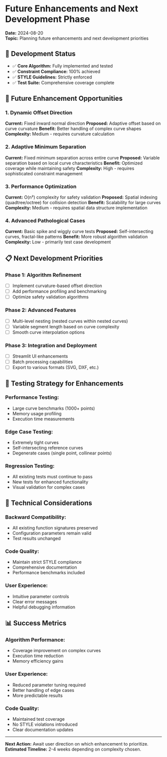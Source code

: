 # Future Enhancements and Next Development Phase

**Date:** 2024-08-20  
**Topic:** Planning future enhancements and next development priorities

## 🚀 **Development Status**
- ✅ **Core Algorithm:** Fully implemented and tested
- ✅ **Constraint Compliance:** 100% achieved
- ✅ **STYLE Guidelines:** Strictly enforced
- ✅ **Test Suite:** Comprehensive coverage complete

## 🔮 **Future Enhancement Opportunities**

### **1. Dynamic Offset Direction**
**Current:** Fixed inward normal direction
**Proposed:** Adaptive offset based on curve curvature
**Benefit:** Better handling of complex curve shapes
**Complexity:** Medium - requires curvature calculation

### **2. Adaptive Minimum Separation**
**Current:** Fixed minimum separation across entire curve
**Proposed:** Variable separation based on local curve characteristics
**Benefit:** Optimized coverage while maintaining safety
**Complexity:** High - requires sophisticated constraint management

### **3. Performance Optimization**
**Current:** O(n²) complexity for safety validation
**Proposed:** Spatial indexing (quadtree/octree) for collision detection
**Benefit:** Scalability for large curves
**Complexity:** Medium - requires spatial data structure implementation

### **4. Advanced Pathological Cases**
**Current:** Basic spike and wiggly curve tests
**Proposed:** Self-intersecting curves, fractal-like patterns
**Benefit:** More robust algorithm validation
**Complexity:** Low - primarily test case development

## 📋 **Next Development Priorities**

### **Phase 1: Algorithm Refinement**
- [ ] Implement curvature-based offset direction
- [ ] Add performance profiling and benchmarking
- [ ] Optimize safety validation algorithms

### **Phase 2: Advanced Features**
- [ ] Multi-level nesting (nested curves within nested curves)
- [ ] Variable segment length based on curve complexity
- [ ] Smooth curve interpolation options

### **Phase 3: Integration and Deployment**
- [ ] Streamlit UI enhancements
- [ ] Batch processing capabilities
- [ ] Export to various formats (SVG, DXF, etc.)

## 🧪 **Testing Strategy for Enhancements**

### **Performance Testing:**
- Large curve benchmarks (1000+ points)
- Memory usage profiling
- Execution time measurements

### **Edge Case Testing:**
- Extremely tight curves
- Self-intersecting reference curves
- Degenerate cases (single point, collinear points)

### **Regression Testing:**
- All existing tests must continue to pass
- New tests for enhanced functionality
- Visual validation for complex cases

## 🔧 **Technical Considerations**

### **Backward Compatibility:**
- All existing function signatures preserved
- Configuration parameters remain valid
- Test results unchanged

### **Code Quality:**
- Maintain strict STYLE compliance
- Comprehensive documentation
- Performance benchmarks included

### **User Experience:**
- Intuitive parameter controls
- Clear error messages
- Helpful debugging information

## 📊 **Success Metrics**

### **Algorithm Performance:**
- Coverage improvement on complex curves
- Execution time reduction
- Memory efficiency gains

### **User Experience:**
- Reduced parameter tuning required
- Better handling of edge cases
- More predictable results

### **Code Quality:**
- Maintained test coverage
- No STYLE violations introduced
- Clear documentation updates

---

**Next Action:** Await user direction on which enhancement to prioritize.
**Estimated Timeline:** 2-4 weeks depending on complexity chosen.
